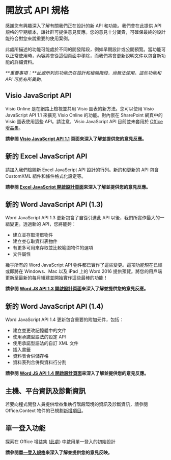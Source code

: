 # <a name="open-api-specifications"></a>開放式 API 規格

感謝您有興趣深入了解有關我們正在設計的新 API 和功能。我們會在此提供 API 規格的早期版本，讓社群可提供意見反應。您的意見十分寶貴，可確保最終的設計能符合對您來說重要的使用案例。 

此處所描述的功能可能處於不同的開發階段，例如早期設計或公開預覽。當功能可以正常使用時，內容將會從這個頁面中移除，而我們將會更新說明文件以包含新功能的詳細資料。 

_**重要事項：**此處所列的功能仍在設計和檢閱階段，尚無法使用。這些功能和 API 可能有所異動。_

## <a name="visio-javascript-apis"></a>Visio JavaScript API
Visio Online 是在網路上檢視並共用 Visio 圖表的新方法。您可以使用 Visio JavaScript API 1.1 來擴充 Visio Online 的功能。對內嵌在 SharePoint 網頁中的 Visio 圖表使用這些 API。請注意，Visio JavaScript API 目前並未套用於 [Office 增益集](https://dev.office.com/docs/add-ins/overview/office-add-ins)。

**請參閱 [Visio JavaScript API 1.1](https://github.com/OfficeDev/office-js-docs/tree/VisioJs_1.1_Openspec) 頁面來深入了解並提供您的意見反應。**

## <a name="new-excel-javascript-apis"></a>新的 Excel JavaScript API
請加入我們檢閱新 Excel JavaScript API 設計的行列。新的和更新的 API 包含 CustomXML 組件和條件格式化設定等。 

**請參閱 [Excel JavaScript 開啟設計頁面](https://github.com/OfficeDev/office-js-docs/tree/ExcelJs_OpenSpec)來深入了解並提供您的意見反應。**

## <a name="new-word-javascript-apis-13"></a>新的 Word JavaScript API (1.3)
Word JavaScript API 1.3 更新包含了自從引進此 API 以後，我們所實作最大的一組變更。透過新的 API，您將能夠︰ 

* 建立並存取清單物件
* 建立並存取資料表物件
* 有更多可用來存取並比較範圍物件的選項
* 文件屬性

幾乎所有的 Word JavaScript API 物件都已實作了這些變更。這項功能現在已經或即將在 Windows、Mac 以及 iPad 上的 Word 2016 提供預覽。將您的用戶端更新至最新的每月組建並開始實作這些最棒的功能！

**請參閱 [Word JS API 1.3 開啟設計頁面](https://github.com/OfficeDev/office-js-docs/tree/WordJs_1.3_Openspec/word)來深入了解並提供您的意見反應。**

## <a name="new-word-javascript-apis-14"></a>新的 Word JavaScript API (1.4)
Word JavaScript API 1.4 更新包含重要的附加元件，包括︰

* 建立並更改記憶體中的文件
* 使用承諾型語法的設定 API
* 使用承諾型語法的自訂 XML 文件
* 插入書籤 
* 資料表合併儲存格
* 資料表列合併與資料行分割

**請參閱 [Word JS API 1.4 開啟設計頁面](https://github.com/OfficeDev/office-js-docs/tree/WordJs_1.4_OpenSpec)來深入了解並提供您的意見反應。**

## <a name="host-platform-information-and-diagnostic-information"></a>主機、平台資訊及診斷資訊 
若要向程式開發人員提供增益集執行階段環境的資訊及診斷資訊，請參閱 Office.Context 物件的已規劃[新增項目](https://github.com/OfficeDev/office-js-docs/tree/ContextAdditions_OpenSpec)。 

## <a name="single-sign-on-capability"></a>單一登入功能 
探索在 Office 增益集 ([此處](https://github.com/OfficeDev/office-js-docs/tree/Addin_SSO_OpenSpec)) 中啟用單一登入的初始設計 

**請參閱[單一登入規格](https://github.com/OfficeDev/office-js-docs/tree/Addin_SSO_OpenSpec)來深入了解並提供您的意見反映。**

